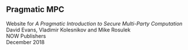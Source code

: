 ## Pragmatic MPC

Website for _A Pragmatic Introduction to Secure Multi-Party Computation_
David Evans, Vladimir Kolesnikov and Mike Rosulek  
NOW Publishers  
December 2018
